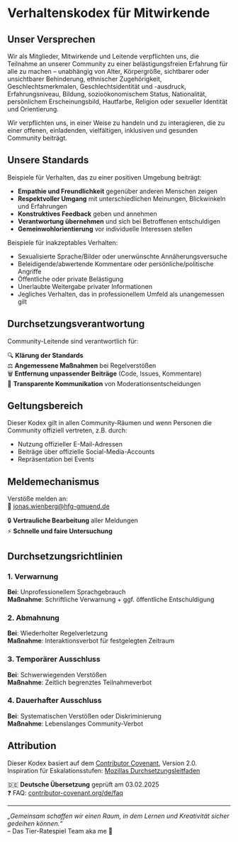 # Verhaltenskodex für Mitwirkende  

## Unser Versprechen  

Wir als Mitglieder, Mitwirkende und Leitende verpflichten uns, die Teilnahme an unserer Community zu einer belästigungsfreien Erfahrung für alle zu machen – unabhängig von Alter, Körpergröße, sichtbarer oder unsichtbarer Behinderung, ethnischer Zugehörigkeit, Geschlechtsmerkmalen, Geschlechtsidentität und -ausdruck, Erfahrungsniveau, Bildung, sozioökonomischem Status, Nationalität, persönlichem Erscheinungsbild, Hautfarbe, Religion oder sexueller Identität und Orientierung.  

Wir verpflichten uns, in einer Weise zu handeln und zu interagieren, die zu einer offenen, einladenden, vielfältigen, inklusiven und gesunden Community beiträgt.  

## Unsere Standards  

Beispiele für Verhalten, das zu einer positiven Umgebung beiträgt:  

* **Empathie und Freundlichkeit** gegenüber anderen Menschen zeigen  
* **Respektvoller Umgang** mit unterschiedlichen Meinungen, Blickwinkeln und Erfahrungen  
* **Konstruktives Feedback** geben und annehmen  
* **Verantwortung übernehmen** und sich bei Betroffenen entschuldigen  
* **Gemeinwohlorientierung** vor individuelle Interessen stellen  

Beispiele für inakzeptables Verhalten:  

* Sexualisierte Sprache/Bilder oder unerwünschte Annäherungsversuche  
* Beleidigende/abwertende Kommentare oder persönliche/politische Angriffe  
* Öffentliche oder private Belästigung  
* Unerlaubte Weitergabe privater Informationen  
* Jegliches Verhalten, das in professionellem Umfeld als unangemessen gilt  

## Durchsetzungsverantwortung  

Community-Leitende sind verantwortlich für:  

🔍 **Klärung der Standards**  
⚖️ **Angemessene Maßnahmen** bei Regelverstößen  
🗑️ **Entfernung unpassender Beiträge** (Code, Issues, Kommentare)  
📢 **Transparente Kommunikation** von Moderationsentscheidungen  

## Geltungsbereich  

Dieser Kodex gilt in allen Community-Räumen und wenn Personen die Community offiziell vertreten, z.B. durch:  

* Nutzung offizieller E-Mail-Adressen  
* Beiträge über offizielle Social-Media-Accounts  
* Repräsentation bei Events  

## Meldemechanismus  

Verstöße melden an:  
📩 [jonas.wienberg@hfg-gmuend.de](mailto:jonas.wienberg@hfg-gmuend.de)  

🔒 **Vertrauliche Bearbeitung** aller Meldungen  
⚡ **Schnelle und faire Untersuchung**  

## Durchsetzungsrichtlinien  

### 1. Verwarnung  
**Bei**: Unprofessionellem Sprachgebrauch  
**Maßnahme**: Schriftliche Verwarnung + ggf. öffentliche Entschuldigung  

### 2. Abmahnung  
**Bei**: Wiederholter Regelverletzung  
**Maßnahme**: Interaktionsverbot für festgelegten Zeitraum  

### 3. Temporärer Ausschluss  
**Bei**: Schwerwiegenden Verstößen  
**Maßnahme**: Zeitlich begrenztes Teilnahmeverbot  

### 4. Dauerhafter Ausschluss  
**Bei**: Systematischen Verstößen oder Diskriminierung  
**Maßnahme**: Lebenslanges Community-Verbot  

## Attribution  

Dieser Kodex basiert auf dem [Contributor Covenant][cov], Version 2.0.  
Inspiration für Eskalationsstufen: [Mozillas Durchsetzungsleitfaden][mozilla]  

[cov]: https://www.contributor-covenant.org/de/version/2/0/code-of-conduct  
[mozilla]: https://github.com/mozilla/diversity  

🇩🇪 **Deutsche Übersetzung** geprüft am 03.02.2025  
❓ FAQ: [contributor-covenant.org/de/faq](https://www.contributor-covenant.org/de/faq)  

---

*„Gemeinsam schaffen wir einen Raum, in dem Lernen und Kreativität sicher gedeihen können.“*  
– Das Tier-Ratespiel Team aka me 🐾
